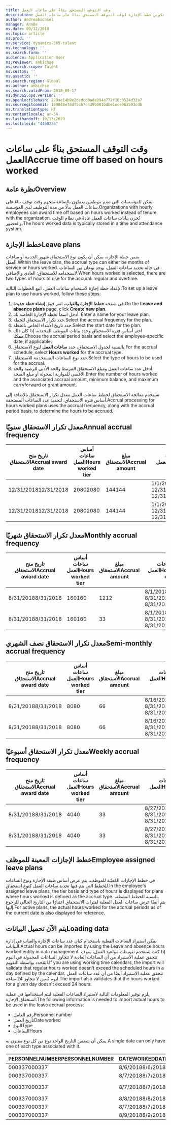 ```yaml
---
title: وقت التوقف المستحق بناءً على ساعات العمل
description: يوضح هذا الموضوع كيفية تكوين خطط الإجازة لوقت التوقف المستحق بناءً على ساعات العمل.
author: andreabichsel
manager: AnnBe
ms.date: 09/12/2018
ms.topic: article
ms.prod: ''
ms.service: dynamics-365-talent
ms.technology: ''
ms.search.form: ''
audience: Application User
ms.reviewer: anbichse
ms.search.scope: Talent
ms.custom: ''
ms.assetid: ''
ms.search.region: Global
ms.author: anbichse
ms.search.validFrom: 2018-09-17
ms.dyn365.ops.version: ''
ms.openlocfilehash: 229ae14b9e2dedcd0ade094a772f16c0524d32a7
ms.sourcegitcommit: 199848e78df5cb7c439b001bdbe1ece963593cdb
ms.translationtype: HT
ms.contentlocale: ar-SA
ms.lasthandoff: 10/13/2020
ms.locfileid: "4460236"
---
```

# <a name="accrue-time-off-based-on-hours-worked"></a><span data-ttu-id="aecb2-103">وقت التوقف المستحق بناءً على ساعات العمل</span><span class="sxs-lookup"><span data-stu-id="aecb2-103">Accrue time off based on hours worked</span></span>

## <a name="overview"></a><span data-ttu-id="aecb2-104">نظرة عامة</span><span class="sxs-lookup"><span data-stu-id="aecb2-104">Overview</span></span>

<span data-ttu-id="aecb2-105">يمكن للمؤسسات التي تضم موظفين يعملون بالساعة منحهم وقت توقف بناءً على ساعات العمل بدلًا من مدة التوظيف لدى المؤسسة.</span><span class="sxs-lookup"><span data-stu-id="aecb2-105">Organizations with hourly employees can award time off based on hours worked instead of tenure with the organization.</span></span> <span data-ttu-id="aecb2-106">تُخزن بيانات ساعات العمل عادةً في نظام الوقت والحضور.</span><span class="sxs-lookup"><span data-stu-id="aecb2-106">The hours worked data is typically stored in a time and attendance system.</span></span> 

## <a name="leave-plans"></a><span data-ttu-id="aecb2-107">خطط الإجازة</span><span class="sxs-lookup"><span data-stu-id="aecb2-107">Leave plans</span></span>

<span data-ttu-id="aecb2-108">ضمن خطة الإجازة، يمكن أن يكون نوع الاستحقاق شهور الخدمة أو ساعات العمل.</span><span class="sxs-lookup"><span data-stu-id="aecb2-108">Within the leave plan, the accrual type can either be months of service or hours worked.</span></span> <span data-ttu-id="aecb2-109">في حالة تحديد ساعات العمل، يوجد نوعان من الساعات لاستخدامه للاستحقاق: العادي والإضافي.</span><span class="sxs-lookup"><span data-stu-id="aecb2-109">When hours worked is selected, there are two types of hours to use for the accural: regular and overtime.</span></span>

<span data-ttu-id="aecb2-110">لإعداد خطة إجازة لاستخدام ساعات العمل، اتبع الخطوات التالية:</span><span class="sxs-lookup"><span data-stu-id="aecb2-110">To set up a leave plan to use hours worked, follow these steps:</span></span>

1. <span data-ttu-id="aecb2-111">في صفحة **خطط الإجازة والغياب**، انقر فوق **إنشاء خطة جديدة**.</span><span class="sxs-lookup"><span data-stu-id="aecb2-111">On the **Leave and absence plans** page, click **Create new plan**.</span></span>
2. <span data-ttu-id="aecb2-112">أدخل اسماً لخطة الإجازة الخاصة بك. </span><span class="sxs-lookup"><span data-stu-id="aecb2-112">Enter a name for your leave plan.</span></span>
3. <span data-ttu-id="aecb2-113">حدد تكرار الاستحقاق للخطة.</span><span class="sxs-lookup"><span data-stu-id="aecb2-113">Select the accrual frequency for the plan.</span></span>
5. <span data-ttu-id="aecb2-114">حدد تاريخ الابتداء الخاص بالخطة.</span><span class="sxs-lookup"><span data-stu-id="aecb2-114">Select the start date for the plan.</span></span>
6. <span data-ttu-id="aecb2-115">اختر أساس فترة الاستحقاق وحدد بيانات الموظف المحددة، إذا كان ذلك ممكنًا.</span><span class="sxs-lookup"><span data-stu-id="aecb2-115">Choose the accrual period basis and select the employee-specific date, if applicable.</span></span>
7. <span data-ttu-id="aecb2-116">بالنسبة لجدول الاستحقاق، حدد **ساعات العمل** لنوع الاستحقاق.</span><span class="sxs-lookup"><span data-stu-id="aecb2-116">For the accrual schedule, select **Hours worked** for the accrual type.</span></span>
8. <span data-ttu-id="aecb2-117">حدد نوع الساعات المستخدمة للاستحقاق.</span><span class="sxs-lookup"><span data-stu-id="aecb2-117">Select the type of hours to be used for the accrual.</span></span>
9. <span data-ttu-id="aecb2-118">أدخل عدد ساعات العمل ومبلغ الاستحقاق المرتبط والحد الأدنى للرصيد والحد الأقصى للموازنة المحولة أو مبلغ المنحة.</span><span class="sxs-lookup"><span data-stu-id="aecb2-118">Enter the number of hours worked and the associated accrual amount, minimum balance, and maximum carryforward or grant amount.</span></span>

<span data-ttu-id="aecb2-119">تستخدم معالجة الاستحقاق لخطط ساعات العمل معدل تكرار الاستحقاق بالإضافة إلى أساس فترة الاستحقاق، لتحديد عدد الساعات المستحقة.</span><span class="sxs-lookup"><span data-stu-id="aecb2-119">Accrual processing for hours worked plans uses the accrual frequency, along with the accrual period basis, to determine the hours to be accrued.</span></span>

## <a name="annual-accrual-frequency"></a><span data-ttu-id="aecb2-120">معدل تكرار الاستحقاق سنويًا</span><span class="sxs-lookup"><span data-stu-id="aecb2-120">Annual accrual frequency</span></span>

| <span data-ttu-id="aecb2-121">تاريخ منح الاستحقاق</span><span class="sxs-lookup"><span data-stu-id="aecb2-121">Accrual award date</span></span>    | <span data-ttu-id="aecb2-122">أساس ساعات العمل</span><span class="sxs-lookup"><span data-stu-id="aecb2-122">Hours worked tier</span></span>    | <span data-ttu-id="aecb2-123">مبلغ الاستحقاق</span><span class="sxs-lookup"><span data-stu-id="aecb2-123">Accrual amount</span></span>        | <span data-ttu-id="aecb2-124">تواريخ ساعات العمل</span><span class="sxs-lookup"><span data-stu-id="aecb2-124">Hours worked dates</span></span>   | <span data-ttu-id="aecb2-125">القيم الفعلية لساعات العمل</span><span class="sxs-lookup"><span data-stu-id="aecb2-125">Hours worked actuals</span></span>| <span data-ttu-id="aecb2-126">المكافأة</span><span class="sxs-lookup"><span data-stu-id="aecb2-126">Award</span></span>               |
| --------------------- | -------------------- | --------------------- | -------------------- |-------------------- |-------------------- |
| <span data-ttu-id="aecb2-127">12/31/2018</span><span class="sxs-lookup"><span data-stu-id="aecb2-127">12/31/2018</span></span>            | <span data-ttu-id="aecb2-128">2080</span><span class="sxs-lookup"><span data-stu-id="aecb2-128">2080</span></span>                 | <span data-ttu-id="aecb2-129">144</span><span class="sxs-lookup"><span data-stu-id="aecb2-129">144</span></span>                   | <span data-ttu-id="aecb2-130">1/1/2018-12/31/2018</span><span class="sxs-lookup"><span data-stu-id="aecb2-130">1/1/2018-12/31/2018</span></span>  | <span data-ttu-id="aecb2-131">2085</span><span class="sxs-lookup"><span data-stu-id="aecb2-131">2085</span></span>                | <span data-ttu-id="aecb2-132">144</span><span class="sxs-lookup"><span data-stu-id="aecb2-132">144</span></span>                 |        
| <span data-ttu-id="aecb2-133">12/31/2018</span><span class="sxs-lookup"><span data-stu-id="aecb2-133">12/31/2018</span></span>            | <span data-ttu-id="aecb2-134">2080</span><span class="sxs-lookup"><span data-stu-id="aecb2-134">2080</span></span>                 | <span data-ttu-id="aecb2-135">144</span><span class="sxs-lookup"><span data-stu-id="aecb2-135">144</span></span>                   | <span data-ttu-id="aecb2-136">1/1/2018-12/31/2018</span><span class="sxs-lookup"><span data-stu-id="aecb2-136">1/1/2018-12/31/2018</span></span>  | <span data-ttu-id="aecb2-137">2000</span><span class="sxs-lookup"><span data-stu-id="aecb2-137">2000</span></span>                | <span data-ttu-id="aecb2-138">0</span><span class="sxs-lookup"><span data-stu-id="aecb2-138">0</span></span>                 |


## <a name="monthly-accrual-frequency"></a><span data-ttu-id="aecb2-139">معدل تكرار الاستحقاق شهريًا</span><span class="sxs-lookup"><span data-stu-id="aecb2-139">Monthly accrual frequency</span></span>

| <span data-ttu-id="aecb2-140">تاريخ منح الاستحقاق</span><span class="sxs-lookup"><span data-stu-id="aecb2-140">Accrual award date</span></span>    | <span data-ttu-id="aecb2-141">أساس ساعات العمل</span><span class="sxs-lookup"><span data-stu-id="aecb2-141">Hours worked tier</span></span>    | <span data-ttu-id="aecb2-142">مبلغ الاستحقاق</span><span class="sxs-lookup"><span data-stu-id="aecb2-142">Accrual amount</span></span>        | <span data-ttu-id="aecb2-143">تواريخ ساعات العمل</span><span class="sxs-lookup"><span data-stu-id="aecb2-143">Hours worked dates</span></span>   | <span data-ttu-id="aecb2-144">القيم الفعلية لساعات العمل</span><span class="sxs-lookup"><span data-stu-id="aecb2-144">Hours worked actuals</span></span>| <span data-ttu-id="aecb2-145">المكافأة</span><span class="sxs-lookup"><span data-stu-id="aecb2-145">Award</span></span>               |
| --------------------- | -------------------- | --------------------- | -------------------- |-------------------- |-------------------- |
| <span data-ttu-id="aecb2-146">8/31/2018</span><span class="sxs-lookup"><span data-stu-id="aecb2-146">8/31/2018</span></span>             | <span data-ttu-id="aecb2-147">160</span><span class="sxs-lookup"><span data-stu-id="aecb2-147">160</span></span>                  | <span data-ttu-id="aecb2-148">12</span><span class="sxs-lookup"><span data-stu-id="aecb2-148">12</span></span>                    | <span data-ttu-id="aecb2-149">8/1/2018-8/31/2018</span><span class="sxs-lookup"><span data-stu-id="aecb2-149">8/1/2018-8/31/2018</span></span>   | <span data-ttu-id="aecb2-150">184</span><span class="sxs-lookup"><span data-stu-id="aecb2-150">184</span></span>                 | <span data-ttu-id="aecb2-151">12</span><span class="sxs-lookup"><span data-stu-id="aecb2-151">12</span></span>                  |        
| <span data-ttu-id="aecb2-152">8/31/2018</span><span class="sxs-lookup"><span data-stu-id="aecb2-152">8/31/2018</span></span>             | <span data-ttu-id="aecb2-153">160</span><span class="sxs-lookup"><span data-stu-id="aecb2-153">160</span></span>                  | <span data-ttu-id="aecb2-154">3</span><span class="sxs-lookup"><span data-stu-id="aecb2-154">3</span></span>                     | <span data-ttu-id="aecb2-155">8/1/2018-8/31/2018</span><span class="sxs-lookup"><span data-stu-id="aecb2-155">8/1/2018-8/31/2018</span></span>   | <span data-ttu-id="aecb2-156">184</span><span class="sxs-lookup"><span data-stu-id="aecb2-156">184</span></span>                 | <span data-ttu-id="aecb2-157">3</span><span class="sxs-lookup"><span data-stu-id="aecb2-157">3</span></span>                   |

## <a name="semi-monthly-accrual-frequency"></a><span data-ttu-id="aecb2-158">معدل تكرار الاستحقاق نصف الشهري</span><span class="sxs-lookup"><span data-stu-id="aecb2-158">Semi-monthly accrual frequency</span></span>

| <span data-ttu-id="aecb2-159">تاريخ منح الاستحقاق</span><span class="sxs-lookup"><span data-stu-id="aecb2-159">Accrual award date</span></span>    | <span data-ttu-id="aecb2-160">أساس ساعات العمل</span><span class="sxs-lookup"><span data-stu-id="aecb2-160">Hours worked tier</span></span>    | <span data-ttu-id="aecb2-161">مبلغ الاستحقاق</span><span class="sxs-lookup"><span data-stu-id="aecb2-161">Accrual amount</span></span>        | <span data-ttu-id="aecb2-162">تواريخ ساعات العمل</span><span class="sxs-lookup"><span data-stu-id="aecb2-162">Hours worked dates</span></span>   | <span data-ttu-id="aecb2-163">القيم الفعلية لساعات العمل</span><span class="sxs-lookup"><span data-stu-id="aecb2-163">Hours worked actuals</span></span>| <span data-ttu-id="aecb2-164">المكافأة</span><span class="sxs-lookup"><span data-stu-id="aecb2-164">Award</span></span>               |
| --------------------- | -------------------- | --------------------- | -------------------- |-------------------- |-------------------- |
| <span data-ttu-id="aecb2-165">8/31/2018</span><span class="sxs-lookup"><span data-stu-id="aecb2-165">8/31/2018</span></span>             | <span data-ttu-id="aecb2-166">80</span><span class="sxs-lookup"><span data-stu-id="aecb2-166">80</span></span>                   | <span data-ttu-id="aecb2-167">6</span><span class="sxs-lookup"><span data-stu-id="aecb2-167">6</span></span>                     | <span data-ttu-id="aecb2-168">8/16/2018-8/31/2018</span><span class="sxs-lookup"><span data-stu-id="aecb2-168">8/16/2018-8/31/2018</span></span>  | <span data-ttu-id="aecb2-169">81</span><span class="sxs-lookup"><span data-stu-id="aecb2-169">81</span></span>                  | <span data-ttu-id="aecb2-170">6</span><span class="sxs-lookup"><span data-stu-id="aecb2-170">6</span></span>                  |        
| <span data-ttu-id="aecb2-171">8/31/2018</span><span class="sxs-lookup"><span data-stu-id="aecb2-171">8/31/2018</span></span>             | <span data-ttu-id="aecb2-172">80</span><span class="sxs-lookup"><span data-stu-id="aecb2-172">80</span></span>                   | <span data-ttu-id="aecb2-173">6</span><span class="sxs-lookup"><span data-stu-id="aecb2-173">6</span></span>                     | <span data-ttu-id="aecb2-174">8/16/2018-8/31/2018</span><span class="sxs-lookup"><span data-stu-id="aecb2-174">8/16/2018-8/31/2018</span></span>  | <span data-ttu-id="aecb2-175">75</span><span class="sxs-lookup"><span data-stu-id="aecb2-175">75</span></span>                  | <span data-ttu-id="aecb2-176">0</span><span class="sxs-lookup"><span data-stu-id="aecb2-176">0</span></span>                   |

## <a name="weekly-accrual-frequency"></a><span data-ttu-id="aecb2-177">معدل تكرار الاستحقاق أسبوعيًا</span><span class="sxs-lookup"><span data-stu-id="aecb2-177">Weekly accrual frequency</span></span>

| <span data-ttu-id="aecb2-178">تاريخ منح الاستحقاق</span><span class="sxs-lookup"><span data-stu-id="aecb2-178">Accrual award date</span></span>    | <span data-ttu-id="aecb2-179">أساس ساعات العمل</span><span class="sxs-lookup"><span data-stu-id="aecb2-179">Hours worked tier</span></span>    | <span data-ttu-id="aecb2-180">مبلغ الاستحقاق</span><span class="sxs-lookup"><span data-stu-id="aecb2-180">Accrual amount</span></span>        | <span data-ttu-id="aecb2-181">تواريخ ساعات العمل</span><span class="sxs-lookup"><span data-stu-id="aecb2-181">Hours worked dates</span></span>   | <span data-ttu-id="aecb2-182">القيم الفعلية لساعات العمل</span><span class="sxs-lookup"><span data-stu-id="aecb2-182">Hours worked actuals</span></span>| <span data-ttu-id="aecb2-183">المكافأة</span><span class="sxs-lookup"><span data-stu-id="aecb2-183">Award</span></span>               |
| --------------------- | -------------------- | --------------------- | -------------------- |-------------------- |-------------------- |
| <span data-ttu-id="aecb2-184">8/31/2018</span><span class="sxs-lookup"><span data-stu-id="aecb2-184">8/31/2018</span></span>             | <span data-ttu-id="aecb2-185">40</span><span class="sxs-lookup"><span data-stu-id="aecb2-185">40</span></span>                   | <span data-ttu-id="aecb2-186">3</span><span class="sxs-lookup"><span data-stu-id="aecb2-186">3</span></span>                     | <span data-ttu-id="aecb2-187">8/27/2018-8/31/2018</span><span class="sxs-lookup"><span data-stu-id="aecb2-187">8/27/2018-8/31/2018</span></span>  | <span data-ttu-id="aecb2-188">42</span><span class="sxs-lookup"><span data-stu-id="aecb2-188">42</span></span>                  | <span data-ttu-id="aecb2-189">3</span><span class="sxs-lookup"><span data-stu-id="aecb2-189">3</span></span>                  |        
| <span data-ttu-id="aecb2-190">8/31/2018</span><span class="sxs-lookup"><span data-stu-id="aecb2-190">8/31/2018</span></span>             | <span data-ttu-id="aecb2-191">40</span><span class="sxs-lookup"><span data-stu-id="aecb2-191">40</span></span>                   | <span data-ttu-id="aecb2-192">3</span><span class="sxs-lookup"><span data-stu-id="aecb2-192">3</span></span>                     | <span data-ttu-id="aecb2-193">8/27/2018-8/31/2018</span><span class="sxs-lookup"><span data-stu-id="aecb2-193">8/27/2018-8/31/2018</span></span>  | <span data-ttu-id="aecb2-194">35</span><span class="sxs-lookup"><span data-stu-id="aecb2-194">35</span></span>                  | <span data-ttu-id="aecb2-195">0</span><span class="sxs-lookup"><span data-stu-id="aecb2-195">0</span></span>                   |

## <a name="employee-assigned-leave-plans"></a><span data-ttu-id="aecb2-196">خطط الإجازات المعينة للموظف</span><span class="sxs-lookup"><span data-stu-id="aecb2-196">Employee assigned leave plans</span></span>

<span data-ttu-id="aecb2-197">في خطط الإجازات المُعيّنة للموظف، يتم عرض أساس طبقة الإجازة ونوع الساعات للخطط التي يتم فيها تحديد ساعات العمل كنوع استحقاق.</span><span class="sxs-lookup"><span data-stu-id="aecb2-197">In the employee's assigned leave plans, the tier basis and type of hours is displayed for plans where hours worked is defined as the accrual type.</span></span> <span data-ttu-id="aecb2-198">بالنسبة للخطط النشطة، يتم أيضًا عرض ساعات العمل الفعلية لفترات الاستحقاق اعتبارًا من التاريخ الحالي للرجوع إليها.</span><span class="sxs-lookup"><span data-stu-id="aecb2-198">For active plans, the actual hours worked for the accrual periods as of the current date is also displayed for reference.</span></span> 

## <a name="loading-data"></a><span data-ttu-id="aecb2-199">يتم الآن تحميل البيانات</span><span class="sxs-lookup"><span data-stu-id="aecb2-199">Loading data</span></span>

<span data-ttu-id="aecb2-200">يمكن استيراد الساعات الفعلية باستخدام كيان عدد ساعات الإجازة والغياب في إدارة البيانات.</span><span class="sxs-lookup"><span data-stu-id="aecb2-200">Actual hours can be imported by using the Leave and absence hours worked entity in data management.</span></span> <span data-ttu-id="aecb2-201">إذا كنت تستخدم تقويمات مواعيد العمل، سوف تتحقق عملية الاستيراد من أن الساعات العادية لا تتجاوز الساعات المجدولة في اليوم المُحدد بواسطة التقويم.</span><span class="sxs-lookup"><span data-stu-id="aecb2-201">If you are using working time calendars, the import will validate that regular hours worked doesn't exceed the scheduled hours in a day defined by the calendar.</span></span> <span data-ttu-id="aecb2-202">تتحقق عملية الاستيراد أيضًا من أن عدد ساعات العمل ليوم مُعين لا تتجاوز 24 ساعة.</span><span class="sxs-lookup"><span data-stu-id="aecb2-202">The import also validates that the hours worked for a given day doesn't exceed 24 hours.</span></span> 

<span data-ttu-id="aecb2-203">يلزم توفير المعلومات التالية لاستيراد الساعات الفعلية ليتم استخدامها في عملية استحقاق الإجازة:</span><span class="sxs-lookup"><span data-stu-id="aecb2-203">The following information is needed to import actual hours to be used in the leave accrual process:</span></span>

+ <span data-ttu-id="aecb2-204">رقم العامل</span><span class="sxs-lookup"><span data-stu-id="aecb2-204">Personnel number</span></span> 
+ <span data-ttu-id="aecb2-205">تاريخ العمل</span><span class="sxs-lookup"><span data-stu-id="aecb2-205">Date worked</span></span>
+ <span data-ttu-id="aecb2-206">النوع</span><span class="sxs-lookup"><span data-stu-id="aecb2-206">Type</span></span>
+ <span data-ttu-id="aecb2-207">الساعات</span><span class="sxs-lookup"><span data-stu-id="aecb2-207">Hours</span></span>

<span data-ttu-id="aecb2-208">يمكن أن يتضمن التاريخ الواحد نوع من كل نوع مقترن به.</span><span class="sxs-lookup"><span data-stu-id="aecb2-208">A single date can only have one of each type associated with it.</span></span>

| <span data-ttu-id="aecb2-209">PERSONNELNUMBER</span><span class="sxs-lookup"><span data-stu-id="aecb2-209">PERSONNELNUMBER</span></span>       | <span data-ttu-id="aecb2-210">DATEWORKED</span><span class="sxs-lookup"><span data-stu-id="aecb2-210">DATEWORKED</span></span>           | <span data-ttu-id="aecb2-211">النوع</span><span class="sxs-lookup"><span data-stu-id="aecb2-211">TYPE</span></span>                  | <span data-ttu-id="aecb2-212">الساعات</span><span class="sxs-lookup"><span data-stu-id="aecb2-212">HOURS</span></span>                |
| --------------------- | -------------------- | --------------------- | -------------------- |
| <span data-ttu-id="aecb2-213">000337</span><span class="sxs-lookup"><span data-stu-id="aecb2-213">000337</span></span>                | <span data-ttu-id="aecb2-214">8/6/2018</span><span class="sxs-lookup"><span data-stu-id="aecb2-214">8/6/2018</span></span>             | <span data-ttu-id="aecb2-215">عادي</span><span class="sxs-lookup"><span data-stu-id="aecb2-215">Regular</span></span>               | <span data-ttu-id="aecb2-216">8</span><span class="sxs-lookup"><span data-stu-id="aecb2-216">8</span></span>                    |       
| <span data-ttu-id="aecb2-217">000337</span><span class="sxs-lookup"><span data-stu-id="aecb2-217">000337</span></span>                | <span data-ttu-id="aecb2-218">8/7/2018</span><span class="sxs-lookup"><span data-stu-id="aecb2-218">8/7/2018</span></span>             | <span data-ttu-id="aecb2-219">عادي</span><span class="sxs-lookup"><span data-stu-id="aecb2-219">Regular</span></span>               | <span data-ttu-id="aecb2-220">8</span><span class="sxs-lookup"><span data-stu-id="aecb2-220">8</span></span>                    |
| <span data-ttu-id="aecb2-221">000337</span><span class="sxs-lookup"><span data-stu-id="aecb2-221">000337</span></span>                | <span data-ttu-id="aecb2-222">8/7/2018</span><span class="sxs-lookup"><span data-stu-id="aecb2-222">8/7/2018</span></span>             | <span data-ttu-id="aecb2-223">أجور إضافية</span><span class="sxs-lookup"><span data-stu-id="aecb2-223">Overtime</span></span>              | <span data-ttu-id="aecb2-224">3</span><span class="sxs-lookup"><span data-stu-id="aecb2-224">3</span></span>                    |
| <span data-ttu-id="aecb2-225">000337</span><span class="sxs-lookup"><span data-stu-id="aecb2-225">000337</span></span>                | <span data-ttu-id="aecb2-226">8/8/2018</span><span class="sxs-lookup"><span data-stu-id="aecb2-226">8/8/2018</span></span>             | <span data-ttu-id="aecb2-227">عادي</span><span class="sxs-lookup"><span data-stu-id="aecb2-227">Regular</span></span>               | <span data-ttu-id="aecb2-228">8</span><span class="sxs-lookup"><span data-stu-id="aecb2-228">8</span></span>                    |
| <span data-ttu-id="aecb2-229">000337</span><span class="sxs-lookup"><span data-stu-id="aecb2-229">000337</span></span>                | <span data-ttu-id="aecb2-230">8/7/2018</span><span class="sxs-lookup"><span data-stu-id="aecb2-230">8/7/2018</span></span>             | <span data-ttu-id="aecb2-231">عادي</span><span class="sxs-lookup"><span data-stu-id="aecb2-231">Regular</span></span>               | <span data-ttu-id="aecb2-232">8</span><span class="sxs-lookup"><span data-stu-id="aecb2-232">8</span></span>                    |
| <span data-ttu-id="aecb2-233">000337</span><span class="sxs-lookup"><span data-stu-id="aecb2-233">000337</span></span>                | <span data-ttu-id="aecb2-234">8/9/2018</span><span class="sxs-lookup"><span data-stu-id="aecb2-234">8/9/2018</span></span>             | <span data-ttu-id="aecb2-235">عادي</span><span class="sxs-lookup"><span data-stu-id="aecb2-235">Regular</span></span>               | <span data-ttu-id="aecb2-236">8</span><span class="sxs-lookup"><span data-stu-id="aecb2-236">8</span></span>                    |
